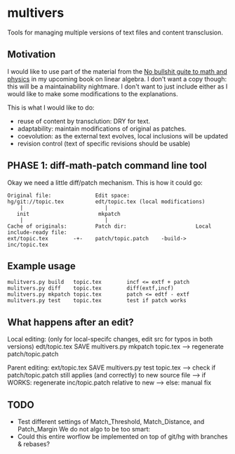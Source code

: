 multivers
=========

Tools for managing multiple versions of text files and content transclusion.




Motivation
----------
I would like to use part of the material from the 
[No bullshit guite to math and physics](http://minireference.com)
in my upcoming book on linear algebra. 
I don't want a copy though: this will be a maintainability nightmare.
I don't want to just include either as I would like to make some modifications to the explanations.

This is what I would like to do:
  - reuse of content by transclution:  DRY for text.
  - adaptability: maintain modifications of original as patches.
  - coevolution: as the external text evolves, local inclusions will be updated 
  - revision control (text of specific revisions should be usable)



PHASE 1: diff-math-patch command line tool
------------------------------------------
Okay we need a little diff/patch mechanism. This is how it could go:

    Original file:              Edit space:    
    hg/git://topic.tex          edt/topic.tex (local modifications)
        |                          | 
       init                      mkpatch
        |                          | 
    Cache of originals:         Patch dir:                      Local include-ready file:
    ext/topic.tex        -+-    patch/topic.patch    -build->   inc/topic.tex  

                        
Example usage
-------------
    mulitvers.py build   topic.tex        incf <= extf + patch
    mulitvers.py diff    topic.tex        diff(extf,incf)             
    mulitvers.py mkpatch topic.tex        patch <= edtf - extf
    mulitvers.py test    topic.tex        test if patch works




What happens after an edit?
---------------------------
  Local editing:        (only for local-specifc changes, edit src for typos in both versions)
    edt/topic.tex SAVE
    multivers.py mkpatch topic.tex
        --> regenerate patch/topic.patch

  Parent editing:
    ext/topic.tex  SAVE
    multivers.py test topic.tex
        --> check if patch/topic.patch still applies (and correctly) to new source file
        --> if WORKS: regenerate inc/topic.patch relative to new
        --> else: manual fix


TODO
----
  - Test different settings of Match_Threshold, Match_Distance, and Patch_Margin
    We do not algo to be too smart: 
  - Could this entire worflow be implemented on top of git/hg with branches & rebases?








